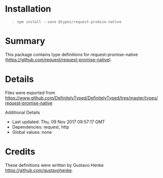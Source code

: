 # Installation
> `npm install --save @types/request-promise-native`

# Summary
This package contains type definitions for request-promise-native (https://github.com/request/request-promise-native).

# Details
Files were exported from https://www.github.com/DefinitelyTyped/DefinitelyTyped/tree/master/types/request-promise-native

Additional Details
 * Last updated: Thu, 09 Nov 2017 09:57:17 GMT
 * Dependencies: request, http
 * Global values: none

# Credits
These definitions were written by Gustavo Henke <https://github.com/gustavohenke>.
